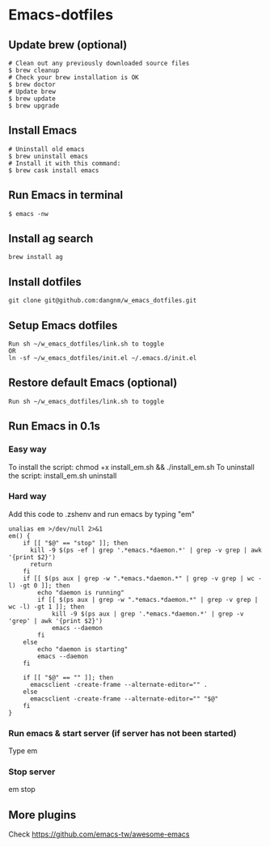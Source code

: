 # Emacs-dotfiles

## Update brew (optional)
    # Clean out any previously downloaded source files
    $ brew cleanup
    # Check your brew installation is OK
    $ brew doctor
    # Update brew
    $ brew update 
    $ brew upgrade
## Install Emacs
    # Uninstall old emacs
    $ brew uninstall emacs
    # Install it with this command:
    $ brew cask install emacs

## Run Emacs in terminal
    $ emacs -nw

## Install ag search
    brew install ag

## Install dotfiles
    git clone git@github.com:dangnm/w_emacs_dotfiles.git
## Setup Emacs dotfiles
    Run sh ~/w_emacs_dotfiles/link.sh to toggle
    OR
    ln -sf ~/w_emacs_dotfiles/init.el ~/.emacs.d/init.el

## Restore default Emacs (optional)
    Run sh ~/w_emacs_dotfiles/link.sh to toggle

## Run Emacs in 0.1s
### Easy way
To install the script: chmod +x install_em.sh && ./install_em.sh
To uninstall the script: install_em.sh uninstall
### Hard way
Add this code to .zshenv and run emacs by typing "em"
```
unalias em >/dev/null 2>&1
em() {
    if [[ "$@" == "stop" ]]; then
      kill -9 $(ps -ef | grep '.*emacs.*daemon.*' | grep -v grep | awk '{print $2}')
      return
    fi
    if [[ $(ps aux | grep -w ".*emacs.*daemon.*" | grep -v grep | wc -l) -gt 0 ]]; then
        echo "daemon is running"
        if [[ $(ps aux | grep -w ".*emacs.*daemon.*" | grep -v grep | wc -l) -gt 1 ]]; then
            kill -9 $(ps aux | grep '.*emacs.*daemon.*' | grep -v 'grep' | awk '{print $2}')
            emacs --daemon
        fi
    else
        echo "daemon is starting"
        emacs --daemon
    fi

    if [[ "$@" == "" ]]; then
      emacsclient -create-frame --alternate-editor="" .
    else
      emacsclient -create-frame --alternate-editor="" "$@"
    fi
}
```
### Run emacs & start server (if server has not been started)
Type em
### Stop server
em stop

## More plugins
Check https://github.com/emacs-tw/awesome-emacs


